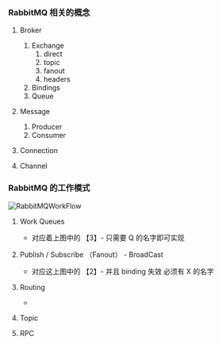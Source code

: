 ### RabbitMQ 相关的概念

1. Broker

    1. Exchange
        1. direct
        2. topic
        3. fanout
        4. headers
    2. Bindings
    3. Queue

2. Message

    1. Producer
    2. Consumer

3. Connection

4. Channel

### RabbitMQ 的工作模式

![RabbitMQWorkFlow](http://ww2.sinaimg.cn/large/006tNc79gy1g619oqhlc5j30vx0hemz8.jpg)

1. Work Queues
    * 对应着上图中的 【3】- 只需要 Q 的名字即可实现

2. Publish / Subscribe （Fanout） - BroadCast
    * 对应这上图中的 【2】- 并且 binding 失效 必须有 X 的名字

3. Routing

    *
4. Topic
5. RPC
